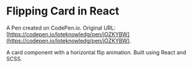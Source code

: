 # Flipping Card in React

A Pen created on CodePen.io. Original URL: [https://codepen.io/loteknowledg/pen/jOZKYBW](https://codepen.io/loteknowledg/pen/jOZKYBW).

A card component with a horizontal flip animation. Built using React and SCSS.